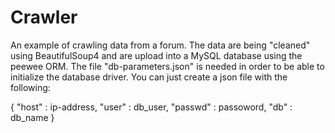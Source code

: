# Crawler
An example of crawling data from a forum. The data are being "cleaned" using BeautifulSoup4 and are upload into a MySQL database using the peewee ORM.
The file "db-parameters.json" is needed in order to be able to initialize the database driver. You can just create a json file with the following:

{
   "host" : ip-address,
   "user" : db_user,
   "passwd" : passoword,
   "db" : db_name
}
